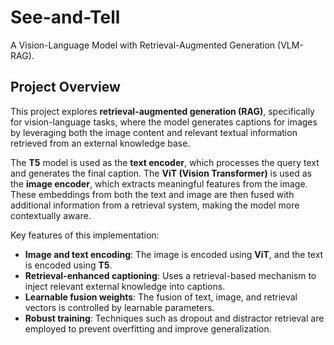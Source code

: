 # See-and-Tell
A Vision-Language Model with Retrieval-Augmented Generation (VLM-RAG).

## Project Overview
This project explores **retrieval-augmented generation (RAG)**, specifically for vision-language tasks, where the model generates captions for images by leveraging both the image content and relevant textual information retrieved from an external knowledge base.

The **T5** model is used as the **text encoder**, which processes the query text and generates the final caption. The **ViT (Vision Transformer)** is used as the **image encoder**, which extracts meaningful features from the image. These embeddings from both the text and image are then fused with additional information from a retrieval system, making the model more contextually aware.

Key features of this implementation:
- **Image and text encoding**: The image is encoded using **ViT**, and the text is encoded using **T5**.
- **Retrieval-enhanced captioning**: Uses a retrieval-based mechanism to inject relevant external knowledge into captions.
- **Learnable fusion weights**: The fusion of text, image, and retrieval vectors is controlled by learnable parameters.
- **Robust training**: Techniques such as dropout and distractor retrieval are employed to prevent overfitting and improve generalization.

